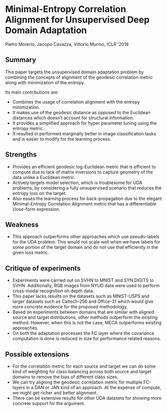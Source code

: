 # Minimal-Entropy Correlation Alignment for Unsupervised Deep Domain Adaptation

Pietro Morerio, Jacopo Cavazza, Vittorio Murino, ICLR ‘2018
 

## Summary

This paper targets the unsupervised domain adaptation problem by combining the concepts of alignment of the geodesic correlation metric along with minimization of the entropy.  

Its main contributions are:
- Combines the usage of correlation alignment with the entropy minimization.
- It makes use of the geodesic distance as opposed to the Euclidean distances which doesn’t account for structural information.
- It provides a simplified approach for hyper parameter tuning using the entropy metric.
- It resulted in performed marginally better in image classification tasks and is easier to modify for the learning process.

## Strengths

- Provides an efficient geodesic log-Euclidean metric that is efficient to compute due to lack of matrix inversions to capture geometry of the data unlike a Euclidean metric.
- Actively targets model selection, which is troublesome for UDA problems, by considering a fully unsupervised scenario that reduces the entropy loss on the target.
- Also eases the learning process for back-propagation due to the elegant Minimal-Entropy Correlation Alignment metric that has a differentiable close-form expression.

## Weakness

- This approach outperforms other approaches which use pseudo-labels for the UDA problem. This would not scale well when we have labels for some portion of the target domain and do not use that efficiently in the given loss metric.

## Critique of experiments

- Experiments were carried out on SVHN to MNIST and SYN DIGITS to SVHN. Additionally, RGB images from NYUD data were used to perform cross-modal recognition on depth data.
- This paper lacks results on the datasets such as MNIST-USPS and larger datasets such as Caltech-256 and Office-31 which would give more concrete evidence for the proposed methodology.
- Based on experiments between domains that are similar with aligned source and target distributions, other methods outperform the existing method. However, when this is not the case, MECA outperforms existing approaches.
- On both the adaptation processes the FC layer where the covariance computation is done is reduced in size for performance related reasons.

## Possible extensions
- For the correlation metric for each source and target we can do some kind of weighting for class balancing across both source and target domains to remove the bias of different class sizes.
- We can try aligning the geodesic correlation metric for multiple FC-layers in a DAN or JAN kind of an approach. At the expense of compute, we might get richer and better alignment.
- There can be extensive results for other UDA datasets for showing more concrete support for the argument.

